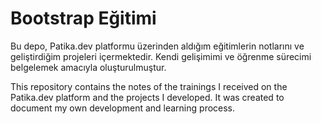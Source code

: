 # Bootstrap Eğitimi

Bu depo, Patika.dev platformu üzerinden aldığım eğitimlerin notlarını ve geliştirdiğim projeleri içermektedir. Kendi gelişimimi ve öğrenme sürecimi belgelemek amacıyla oluşturulmuştur.

This repository contains the notes of the trainings I received on the Patika.dev platform and the projects I developed. It was created to document my own development and learning process.
